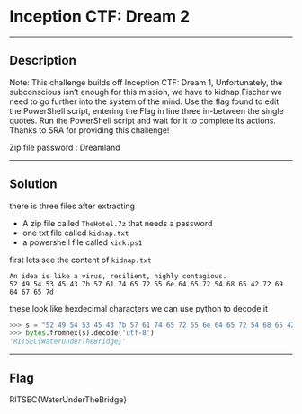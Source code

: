 # Inception CTF: Dream 2

---

## Description

Note: This challenge builds off Inception CTF: Dream 1, Unfortunately, the subconscious isn’t enough for this mission, we  have to kidnap Fischer we need to go further into the system of the  mind. Use the flag found to edit the PowerShell script, entering the  Flag in line three in-between the single quotes. Run the PowerShell  script and wait for it to complete its actions. Thanks to SRA for providing this challenge!

Zip file password : Dreamland

---

## Solution

there is three files after extracting

- A zip file called `TheHotel.7z` that needs a password
- one txt file called `kidnap.txt`
- a powershell file called `kick.ps1`

first lets see the content of `kidnap.txt`

```
An idea is like a virus, resilient, highly contagious. 
52 49 54 53 45 43 7b 57 61 74 65 72 55 6e 64 65 72 54 68 65 42 72 69 64 67 65 7d
```

these look like hexdecimal characters we can use python to decode it

```python
>>> s = "52 49 54 53 45 43 7b 57 61 74 65 72 55 6e 64 65 72 54 68 65 42 72 69 64 67 65 7d"
>>> bytes.fromhex(s).decode('utf-8')
'RITSEC{WaterUnderTheBridge}'
```

---

## Flag

RITSEC{WaterUnderTheBridge}
